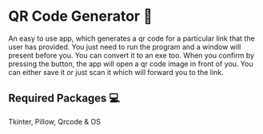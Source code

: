 # QR Code Generator 👾
An easy to use app, which generates a qr code for a particular link that the user has provided. You just need to run the program and a window will present before you. You can convert it to an exe too.
When you confirm by pressing the button, the app will open a qr code image in front of you. You can either save it or just scan it which will forward you to the link.

## Required Packages 💻
Tkinter, Pillow, Qrcode & OS
